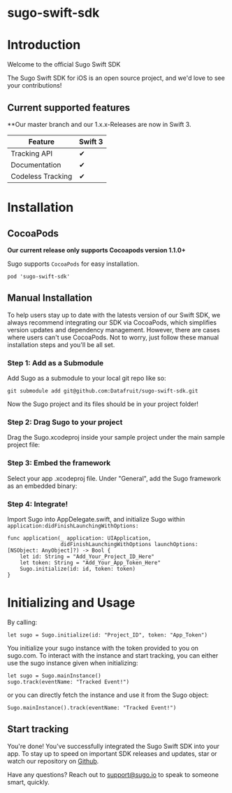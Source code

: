 # sugo-swift-sdk

<!-- 
[![Build Status](https://travis-ci.org/sugo/sugo-swift-sdk.svg)](https://travis-ci.org/sugo/sugo-swift-sdk)
[![Average time to resolve an issue](http://isitmaintained.com/badge/resolution/sugo/sugo-swift-sdk.svg)](http://isitmaintained.com/project/sugo/sugo-swift-sdk "Average time to resolve an issue")
[![Percentage of issues still open](http://isitmaintained.com/badge/open/sugo/sugo-swift-sdk.svg)](http://isitmaintained.com/project/sugo/sugo-swift-sdk "Percentage of issues still open")
[![CocoaPods Compatible](http://img.shields.io/cocoapods/v/sugo-swift-sdk.svg)](https://sugo.com)
[![Carthage compatible](https://img.shields.io/badge/Carthage-compatible-4BC51D.svg)](https://github.com/Carthage/Carthage)
[![Apache License](http://img.shields.io/cocoapods/l/sugo-swift-sdk.svg)](https://sugo.com)
 -->
# Introduction

Welcome to the official Sugo Swift SDK

The Sugo Swift SDK for iOS is an open source project, and we'd love to see your contributions! 
<!-- 
If you are using Objective-C, we recommend using our **[Objective-C Library](https://github.com/sugo/sugo-iphone)**.
 -->
## Current supported features

**Our master branch and our 1.x.x-Releases are now in Swift 3.

| Feature      | Swift 3 | 
| -------      | ------------- | 
| Tracking API |       ✔       |
| Documentation|       ✔       |
| Codeless Tracking |       ✔        |
# Installation

## CocoaPods

**Our current release only supports Cocoapods version 1.1.0+**

Sugo supports `CocoaPods` for easy installation.
<!-- To Install, see our **[swift integration guide »](https://sugo.com/help/reference/swift)** -->

`pod 'sugo-swift-sdk'`
<!-- 
## Carthage

Sugo also supports `Carthage` to package your dependencies as a framework. Include the following dependency in your Cartfile:

`github "sugo/sugo-swift-sdk"`

Check out the **[Carthage docs »](https://github.com/Carthage/Carthage#if-youre-building-for-ios-tvos-or-watchos)** for more info. 
 -->
## Manual Installation

To help users stay up to date with the latests version of our Swift SDK, we always recommend integrating our SDK via CocoaPods, which simplifies version updates and dependency management. However, there are cases where users can't use CocoaPods. Not to worry, just follow these manual installation steps and you'll be all set.

### Step 1: Add as a Submodule

Add Sugo as a submodule to your local git repo like so:

```
git submodule add git@github.com:Datafruit/sugo-swift-sdk.git
```

Now the Sugo project and its files should be in your project folder! 

### Step 2: Drag Sugo to your project

Drag the Sugo.xcodeproj inside your sample project under the main sample project file:

<!-- ![alt text](http://images.mxpnl.com/docs/2016-07-19%2023:34:02.724663-Screen%20Shot%202016-07-19%20at%204.33.34%20PM.png) -->

### Step 3: Embed the framework

Select your app .xcodeproj file. Under "General", add the Sugo framework as an embedded binary:

<!-- ![alt text](http://images.mxpnl.com/docs/2016-07-19%2023:31:29.237158-add_framework.png) -->

### Step 4: Integrate!

Import Sugo into AppDelegate.swift, and initialize Sugo within `application:didFinishLaunchingWithOptions:`
<!-- ![alt text](http://images.mxpnl.com/docs/2016-07-19%2023:27:03.724972-Screen%20Shot%202016-07-18%20at%207.16.51%20PM.png) -->

```
func application(_ application: UIApplication,
                 didFinishLaunchingWithOptions launchOptions: [NSObject: AnyObject]?) -> Bool {
    let id: String = "Add_Your_Project_ID_Here"
    let token: String = "Add_Your_App_Token_Here"
    Sugo.initialize(id: id, token: token)
}
```

# Initializing and Usage

By calling:
```
let sugo = Sugo.initialize(id: "Project_ID", token: "App_Token")
```

You initialize your sugo instance with the token provided to you on sugo.com.
To interact with the instance and start tracking, you can either use the sugo instance given when initializing:
```
let sugo = Sugo.mainInstance()
sugo.track(eventName: "Tracked Event!")
```
or you can directly fetch the instance and use it from the Sugo object:
```
Sugo.mainInstance().track(eventName: "Tracked Event!")
```

## Start tracking

You're done! You've successfully integrated the Sugo Swift SDK into your app. To stay up to speed on important SDK releases and updates, star or watch our repository on [Github](https://github.com/Datafruit/sugo-swift-sdk.git).

Have any questions? Reach out to [support@sugo.io](mailto:support@sugo.io) to speak to someone smart, quickly.

